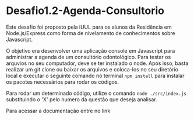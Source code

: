 # Desafio1.2-Agenda-Consultorio

 Este desafio foi proposto pela iUUL para os alunos da Residência em Node.js/Express como forma de nivelamento de conhecimentos sobre Javascript.

 O objetivo era desenvolver uma aplicação console em Javascript para administrar a agenda de um consultório odontológico.
 Para testar os arquvios no seu computador, deve se ter instalado o node. Após isso, basta realizar um git clone ou baixar os arquivos e coloca-los no seu diretório local e executar o seguinte comando no terminal ``` npm install ``` para instalar os pacotes necessários para rodar os códigos.

 Para rodar um determinado código, utilize o comando ``` node ./src/index.js ``` substituindo o 'X' pelo numero da questão que deseja analisar.

 Para acessar a documentação entre no link
